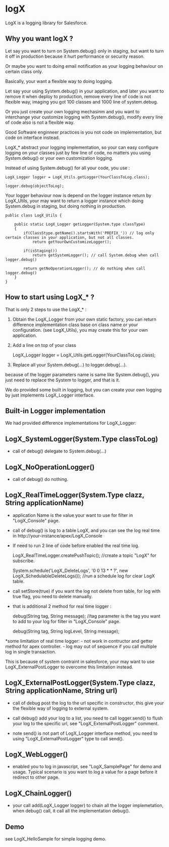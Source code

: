 # logX
LogX is a logging library for Salesforce. 

Why you want logX ?
---------------------------
Let say you want to turn on System.debug() only in staging, but want to turn it off in production because it hurt performance or security reason.

Or maybe you want to doing email notification as your logging behaviour on certain class only.

Basically, your want a flexible way to doing logging.

Let say your using System.debug() in your application, and later you want to remove it when deploy to production, remove every line of code is not flexible way, imaging you got 100 classes and 1000 line of system.debug.

Or you just create your own logging mechasinm and you want to interchange your customize logging with System.debug(), modify every line of code also is not a flexible way.

Good Software enginneer practices is you not code on implementation, but code on interface instead.

LogX_* abstract your logging implementation, so your can easy configure logging on your classes just by few line of code, no matters you using System.debug() or your own customization logging.

Instead of using System.debug() for all your code, you use :

	LogX_Logger logger = LogX_Utils.getLogger(YourClassToLog.class);  
		
	logger.debug(objectToLog);
	
Your logger behaviour now is depend on the logger instance return by LogX_Utils, your may want to return a logger instance which doing System.debug in staging, but doing nothing in production.

	public class LogX_Utils {

		public static LogX_Logger getLogger(System.type classType)
		{
			if(ClassStype.getName().startsWith('PREFIX_')) // log only certain classes in your application, but not all classes.
				return getYourOwnCustomizeLogger();
		
			if(isStaging()) 
				return getSystemLogger(); // call System.debug when call logger.debug()
				
			return getNoOperationLogger(); // do nothing when call logger.debug()
		}
	}


How to start using LogX_* ?
---------------------------------
That is only 2 steps to use the LogX_* :

1) Obtain the LogX_Logger from your own static factory, you can return difference implementation class base on class name or your configuration. (see LogX_Utils), you may create this for your own application.

2) Add a line on top of your class

	LogX_Logger logger = LogX_Utils.getLogger(YourClassToLog.class);  
	
3) Replace all your System.debug(...) to logger.debug(...).

because of the logger parameters name is same like System.debug(), you just need to replace the System to logger, and that is it.


We do provided some built in logging, but you can create your own logging by just implements LogX_Logger interface.


Built-in Logger implementation
------------------------------
We had provided difference implementations for LogX_Logger:


LogX_SystemLogger(System.Type classToLog)
-----------------------------------------------
- call of debug() delegate to System.debug(...)


LogX_NoOperationLogger()
------------------------------
- call of debug() do nothing.


LogX_RealTimeLogger(System.Type clazz, String applicationName)
--------------------------------------------------------------------
- application Name is the value your want to use for filter in "LogX_Console" page.

- call of debug() is log to a table LogX, and you can see the log real time in http://your-instance/apex/LogX_Console

- If need to run 2 line of code before enabled the real time log.

	LogX_RealTimeLogger.createPushTopic(); //create a topic "LogX" for subscribe.

	System.schedule('LogX_DeleteLogs', '0 0 13 * * ?', new LogX_SchedulableDeleteLogs()); //run a schedule log for clear LogX table.
	
- call setStore(true) if you want the log not delete from table, for log with true flag, you need to delete manually.

- that is additional 2 method for real time logger :

	debug(String tag, String message); //tag parameter is the tag you want to add to your log for filter in "LogX_Console" page.
	
    debug(String tag, String logLevel, String message);
	
*some limitation of real time logger:
	- not work in contructor and getter method for apex controller. 
	- log may out of sequence if you call multiple log in single transaction. 

This is because of system contraint in salesforce, your may want to use LogX_ExternalPostLogger to overcome this limitation instead.


LogX_ExternalPostLogger(System.Type clazz, String applicationName, String url)
------------------------------------------------------------------------------------
- call of debug post the log to the url specific in constructor, this give your the flexible way of logging to external system. 

- call debug() add your log to a list, you need to call logger.send() to flush your log to the specific url, see "LogX_ExternalPostLogger" comment.

- note send() is not part of LogX_Logger interface method, you need to using "LogX_ExternalPostLogger" type to call send().


LogX_WebLogger()
----------------------
- enabled you to log in javascript, see "LogX_SamplePage" for demo and usage. Typical scenario is you want to log a value for a page before it redirect to other page.


LogX_ChainLogger()
------------------------
- your call add(LogX_Logger logger) to chain all the logger implemetation, when debug() call, it call all the implementation debug().



Demo
----
see LogX_HelloSample for simple logging demo.









	
	
